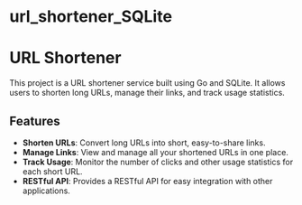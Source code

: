 # url_shortener_SQLite


# URL Shortener

This project is a URL shortener service built using Go and SQLite. It allows users to shorten long URLs, manage their links, and track usage statistics.

## Features

- **Shorten URLs**: Convert long URLs into short, easy-to-share links.
- **Manage Links**: View and manage all your shortened URLs in one place.
- **Track Usage**: Monitor the number of clicks and other usage statistics for each short URL.
- **RESTful API**: Provides a RESTful API for easy integration with other applications.
